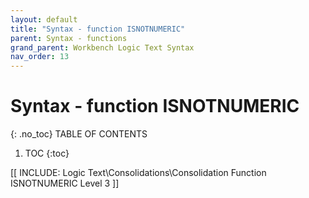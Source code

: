 ```yaml
---
layout: default
title: "Syntax - function ISNOTNUMERIC"
parent: Syntax - functions
grand_parent: Workbench Logic Text Syntax
nav_order: 13
---
```

# Syntax - function ISNOTNUMERIC
{: .no_toc}
TABLE OF CONTENTS 
1. TOC
{:toc}  

 [[ INCLUDE: Logic Text\Consolidations\Consolidation Function ISNOTNUMERIC Level 3 ]]
